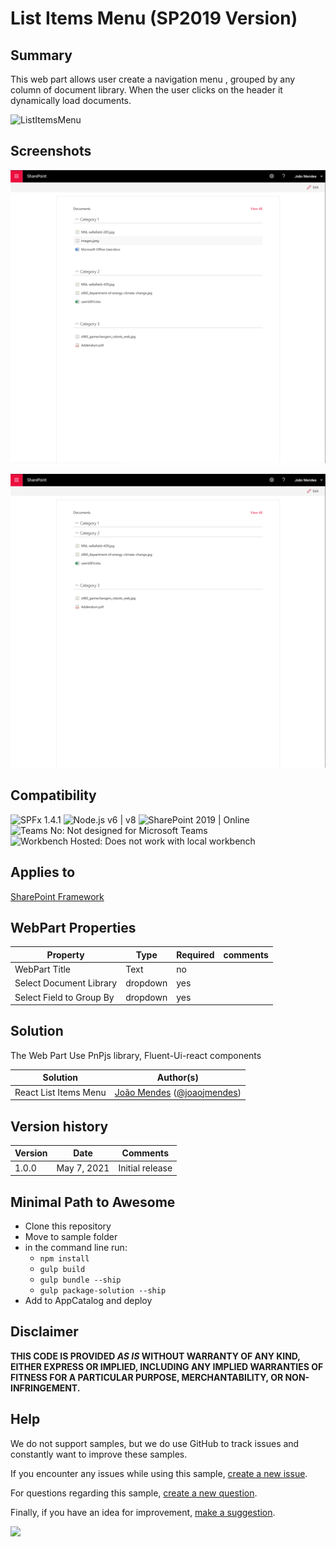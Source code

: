 # List Items Menu (SP2019 Version)

## Summary

This web part allows user create a navigation menu , grouped by any column of document library.
When the user clicks on the header it dynamically load documents.

![ListItemsMenu](./assets/react-list-item-menu.gif)

## Screenshots

![ListItemsMenusp2019](./assets/react-list-item-menu.png)

![ListItemsMenusp2019](./assets/react-list-item-menu2.png)  



## Compatibility

![SPFx 1.4.1](https://img.shields.io/badge/SPFx-1.4.1-green.svg) 
![Node.js v6 | v8](https://img.shields.io/badge/Node.js-LTS%206.x%20%7C%20v8-green.svg)
![SharePoint 2019 | Online](https://img.shields.io/badge/SharePoint-2019%20%7C%20Online-yellow.svg)
![Teams No: Not designed for Microsoft Teams](https://img.shields.io/badge/Teams-No-red.svg "Not designed for Microsoft Teams")
![Workbench Hosted: Does not work with local workbench](https://img.shields.io/badge/Workbench-Hosted-yellow.svg "Does not work with local workbench")


## Applies to

[SharePoint Framework](https://aka.ms/spfx)
 

## WebPart Properties
 
Property |Type|Required| comments
--------------------|----|--------|----------
WebPart Title| Text| no|
Select Document Library| dropdown|yes
Select Field to Group By | dropdown|yes
 

## Solution

The Web Part Use PnPjs library, Fluent-Ui-react components

Solution|Author(s)
--------|---------
React List Items Menu |[João Mendes](https://github.com/joaojmendes) ([@joaojmendes](https://twitter.com/joaojmendes))
 


## Version history

Version|Date|Comments
-------|----|--------
1.0.0|May 7, 2021|Initial release

## Minimal Path to Awesome

- Clone this repository
- Move to sample folder
- in the command line run:
  - `npm install`
  - `gulp build`
  - `gulp bundle --ship`
  - `gulp package-solution --ship`
- Add to AppCatalog and deploy

## Disclaimer

**THIS CODE IS PROVIDED *AS IS* WITHOUT WARRANTY OF ANY KIND, EITHER EXPRESS OR IMPLIED, INCLUDING ANY IMPLIED WARRANTIES OF FITNESS FOR A PARTICULAR PURPOSE, MERCHANTABILITY, OR NON-INFRINGEMENT.**


## Help

We do not support samples, but we do use GitHub to track issues and constantly want to improve these samples.

If you encounter any issues while using this sample, [create a new issue](https://github.com/pnp/sp-dev-fx-webparts/issues/new?assignees=&labels=Needs%3A+Triage+%3Amag%3A%2Ctype%3Abug-suspected%2Csample%3A%20react-list-items-menu-sp2019&authors=@joaojmendes&template=bug-report.yml&sample=react-list-items-menu-sp2019&authors=@joaojmendes&title=react-list-items-menu-sp2019%20-%20).

For questions regarding this sample, [create a new question](https://github.com/pnp/sp-dev-fx-webparts/issues/new?assignees=&labels=Needs%3A+Triage+%3Amag%3A%2Ctype%3Aquestion%2Csample%3A%20react-list-items-menu-sp2019&authors=@joaojmendes&template=question.yml&sample=react-list-items-menu-sp2019&authors=@joaojmendes&title=react-list-items-menu-sp2019%20-%20).

Finally, if you have an idea for improvement, [make a suggestion](https://github.com/pnp/sp-dev-fx-webparts/issues/new?assignees=&labels=Needs%3A+Triage+%3Amag%3A%2Ctype%3Aenhancement%2Csample%3A%20react-list-items-menu-sp2019&authors=@joaojmendes&template=question.yml&sample=react-list-items-menu-sp2019&authors=@joaojmendes&title=react-list-items-menu-sp2019%20-%20).

<img src="https://telemetry.sharepointpnp.com/sp-dev-fx-webparts/samples/react-list-items-menu-SP2019" />
